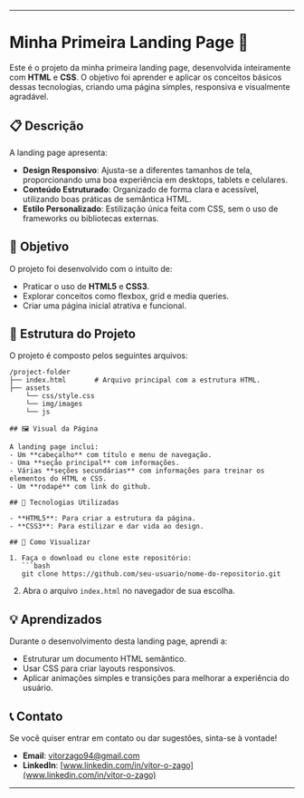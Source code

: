 
---

# Minha Primeira Landing Page 🌟

Este é o projeto da minha primeira landing page, desenvolvida inteiramente com **HTML** e **CSS**. O objetivo foi aprender e aplicar os conceitos básicos dessas tecnologias, criando uma página simples, responsiva e visualmente agradável.

## 📋 Descrição

A landing page apresenta:
- **Design Responsivo**: Ajusta-se a diferentes tamanhos de tela, proporcionando uma boa experiência em desktops, tablets e celulares.  
- **Conteúdo Estruturado**: Organizado de forma clara e acessível, utilizando boas práticas de semântica HTML.  
- **Estilo Personalizado**: Estilização única feita com CSS, sem o uso de frameworks ou bibliotecas externas.  

## 🎯 Objetivo

O projeto foi desenvolvido com o intuito de:
- Praticar o uso de **HTML5** e **CSS3**.  
- Explorar conceitos como flexbox, grid e media queries.  
- Criar uma página inicial atrativa e funcional.  

## 📂 Estrutura do Projeto

O projeto é composto pelos seguintes arquivos:  
```
/project-folder
├── index.html       # Arquivo principal com a estrutura HTML.
├── assets
    └── css/style.css
    └── img/images
    └── js

## 🖼️ Visual da Página

A landing page inclui:  
- Um **cabeçalho** com título e menu de navegação.  
- Uma **seção principal** com informações.  
- Várias **seções secundárias** com informações para treinar os elementos do HTML e CSS.  
- Um **rodapé** com link do github.

## 🚀 Tecnologias Utilizadas

- **HTML5**: Para criar a estrutura da página.  
- **CSS3**: Para estilizar e dar vida ao design.  

## 🔗 Como Visualizar

1. Faça o download ou clone este repositório:  
   ```bash
   git clone https://github.com/seu-usuario/nome-do-repositorio.git
   ```
2. Abra o arquivo `index.html` no navegador de sua escolha.

## 💡 Aprendizados

Durante o desenvolvimento desta landing page, aprendi a:  
- Estruturar um documento HTML semântico.  
- Usar CSS para criar layouts responsivos.  
- Aplicar animações simples e transições para melhorar a experiência do usuário.  

## 📞 Contato

Se você quiser entrar em contato ou dar sugestões, sinta-se à vontade!  
- **Email**: [vitorzago94@gmail.com](mailto:vitorzago94@gmail.com)  
- **LinkedIn**: [www.linkedin.com/in/vitor-o-zago](www.linkedin.com/in/vitor-o-zago)  

---
